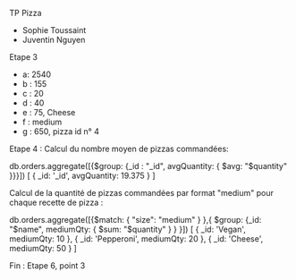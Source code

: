 TP Pizza
- Sophie Toussaint
- Juventin Nguyen

Etape 3
- a: 2540
- b : 155
- c : 20
- d : 40
- e : 75, Cheese 
- f : medium 
- g : 650, pizza id n° 4

Etape 4 : 
Calcul du nombre moyen de pizzas commandées:

db.orders.aggregate([{$group: {_id : "_id", avgQuantity: { $avg: "$quantity" }}}])
[ { _id: '_id', avgQuantity: 19.375 } ]

Calcul de la quantité de pizzas commandées par format "medium" pour chaque recette de pizza :

db.orders.aggregate([{$match: { "size": "medium" } },{ $group: {_id: "$name",   mediumQty: { $sum: "$quantity" }   }  }])
[
  { _id: 'Vegan', mediumQty: 10 },
  { _id: 'Pepperoni', mediumQty: 20 },
  { _id: 'Cheese', mediumQty: 50 }
]

Fin : Etape 6, point 3